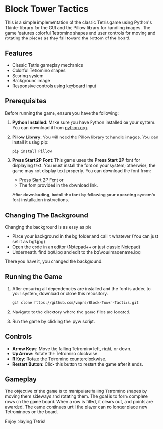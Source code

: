 # Block Tower Tactics

This is a simple implementation of the classic Tetris game using Python's Tkinter library for the GUI and the Pillow library for handling images. The game features colorful Tetromino shapes and user controls for moving and rotating the pieces as they fall toward the bottom of the board.

## Features

- Classic Tetris gameplay mechanics
- Colorful Tetromino shapes
- Scoring system
- Background image
- Responsive controls using keyboard input

## Prerequisites

Before running the game, ensure you have the following:

1. **Python Installed**: Make sure you have Python installed on your system. You can download it from [python.org](https://www.python.org/).

2. **Pillow Library**: You will need the Pillow library to handle images. You can install it using pip:

   ```markdown
   pip install Pillow
   ```

3. **Press Start 2P Font**: This game uses the **Press Start 2P** font for displaying text. You must install the font on your system; otherwise, the game may not display text properly. You can download the font from:

   - [Press Start 2P Font](https://www.fontsquirrel.com/fonts/press-start-2p)
    or
   - The font provided in the download link.

   After downloading, install the font by following your operating system's font installation instructions.

## Changing The Background
 Changing the background is as easy as pie 
 
- Place your background in the bg folder and call it whatever (You can just set it as bg1.jpg)
- Open the code in an editor (Notepad++ or just classic Notepad)
- Underneath, find bg0.jpg and edit to the bg\yourimagename.jpg

There you have it, you changed the background.

## Running the Game

1. After ensuring all dependencies are installed and the font is added to your system, download or clone this repository.

   ```markdown
   git clone https://github.com/vmprs/Block-Tower-Tactics.git
   ```

3. Navigate to the directory where the game files are located.

4. Run the game by clicking the .pyw script.

## Controls

- **Arrow Keys**: Move the falling Tetromino left, right, or down.
- **Up Arrow**: Rotate the Tetromino clockwise.
- **R Key**: Rotate the Tetromino counterclockwise.
- **Restart Button**: Click this button to restart the game after it ends.

## Gameplay

The objective of the game is to manipulate falling Tetromino shapes by moving them sideways and rotating them. The goal is to form complete rows on the game board. When a row is filled, it clears out, and points are awarded. The game continues until the player can no longer place new Tetrominoes on the board.

Enjoy playing Tetris!
```

